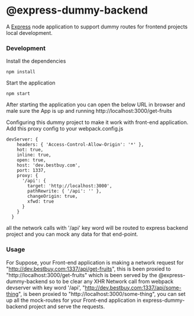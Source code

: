 # @express-dummy-backend

A [Express](https://expressjs.com/) node application to support dummy routes for frontend projects local development.


### Development
Install the dependencies

`npm install`

Start the application

`npm start`

After starting the application you can open the below URL in browser and male sure the App is up and running
http://localhost:3000/get-fruits

Configuring this dummy project to make it work with front-end application.
Add this proxy config to your webpack.config.js

```
devServer: {
    headers: { 'Access-Control-Allow-Origin': '*' },
    hot: true,
    inline: true,
    open: true,
    host: 'dev.bestbuy.com',
    port: 1337,
    proxy: {
      '/api': {
        target: 'http://localhost:3000',
        pathRewrite: { '/api': '' },
        changeOrigin: true,
        xfwd: true
      }
    }
  }
 ```
all the network calls with '/api' key word will be routed to express backend project and you can mock any data for that end-point.

### Usage
For Suppose, your Front-end application is making a network request  for "http://dev.bestbuy.com:1337/api/get-fruits", this is been proxied to "http://localhost:3000/get-fruits" which is been served by the @express-dummy-backend
so to be clear any XHR Network call from webpack devserver with key word '/api', "http://dev.bestbuy.com:1337/api/some-thing", is been proxied to  "http://localhost:3000/some-thing",
you can set up all the mock-routes for your Front-end application in express-dummy-backend project and serve the requests.
